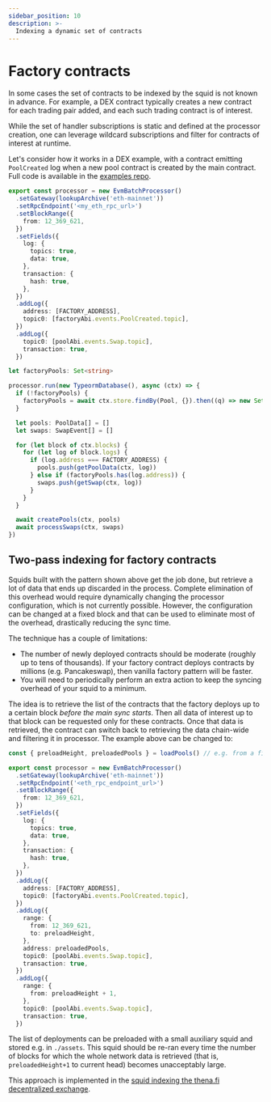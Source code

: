 ```yaml
---
sidebar_position: 10
description: >-
  Indexing a dynamic set of contracts
---
```


# Factory contracts

In some cases the set of contracts to be indexed by the squid is not known in advance. For example, a DEX contract typically creates a new contract for each trading pair added, and each such trading contract is of interest. 

While the set of handler subscriptions is static and defined at the processor creation, one can leverage wildcard subscriptions and filter for contracts of interest at runtime. 

Let's consider how it works in a DEX example, with a contract emitting `PoolCreated` log when a new pool contract is created by the main contract. Full code is available in the [examples repo](https://github.com/subsquid-labs/factory-example).

```typescript title="src/processor.ts"
export const processor = new EvmBatchProcessor()
  .setGateway(lookupArchive('eth-mainnet'))
  .setRpcEndpoint('<my_eth_rpc_url>')
  .setBlockRange({
    from: 12_369_621,
  })
  .setFields({
    log: {
      topics: true,
      data: true,
    },
    transaction: {
      hash: true,
    },
  })
  .addLog({
    address: [FACTORY_ADDRESS],
    topic0: [factoryAbi.events.PoolCreated.topic],
  })
  .addLog({
    topic0: [poolAbi.events.Swap.topic],
    transaction: true,
  })
```

```typescript title="src/main.ts"
let factoryPools: Set<string>

processor.run(new TypeormDatabase(), async (ctx) => {
  if (!factoryPools) {
    factoryPools = await ctx.store.findBy(Pool, {}).then((q) => new Set(q.map((i) => i.id)))
  }

  let pools: PoolData[] = []
  let swaps: SwapEvent[] = []

  for (let block of ctx.blocks) {
    for (let log of block.logs) {
      if (log.address === FACTORY_ADDRESS) {
        pools.push(getPoolData(ctx, log))
      } else if (factoryPools.has(log.address)) {
        swaps.push(getSwap(ctx, log))
      }
    }
  }

  await createPools(ctx, pools)
  await processSwaps(ctx, swaps)
})
```

## Two-pass indexing for factory contracts

Squids built with the pattern shown above get the job done, but retrieve a lot of data that ends up discarded in the process. Complete elimination of this overhead would require dynamically changing the processor configuration, which is not currently possible. However, the configuration can be changed at a fixed block and that can be used to eliminate most of the overhead, drastically reducing the sync time.

The technique has a couple of limitations:
 - The number of newly deployed contracts should be moderate (roughly up to tens of thousands). If your factory contract deploys contracts by millions (e.g. Pancakeswap), then vanilla factory pattern will be faster.
 - You will need to periodically perform an extra action to keep the syncing overhead of your squid to a minimum.

The idea is to retrieve the list of the contracts that the factory deploys up to a certain block _before the main sync starts_. Then all data of interest up to that block can be requested only for these contracts. Once that data is retrieved, the contract can switch back to retrieving the data chain-wide and filtering it in processor. The example above can be changed to:

```typescript title="src/processor.ts"
const { preloadHeight, preloadedPools } = loadPools() // e.g. from a filesystem

export const processor = new EvmBatchProcessor()
  .setGateway(lookupArchive('eth-mainnet'))
  .setRpcEndpoint('<eth_rpc_endpoint_url>')
  .setBlockRange({
    from: 12_369_621,
  })
  .setFields({
    log: {
      topics: true,
      data: true,
    },
    transaction: {
      hash: true,
    },
  })
  .addLog({
    address: [FACTORY_ADDRESS],
    topic0: [factoryAbi.events.PoolCreated.topic],
  })
  .addLog({
    range: {
      from: 12_369_621,
      to: preloadHeight,
    },
    address: preloadedPools,
    topic0: [poolAbi.events.Swap.topic],
    transaction: true,
  })
  .addLog({
    range: {
      from: preloadHeight + 1,
    },
    topic0: [poolAbi.events.Swap.topic],
    transaction: true,
  })
```
The list of deployments can be preloaded with a small auxiliary squid and stored e.g. in `./assets`. This squid should be re-ran every time the number of blocks for which the whole network data is retrieved (that is, `preloadedHeight+1` to current head) becomes unacceptably large.

This approach is implemented in the [squid indexing the thena.fi decentralized exchange](https://github.com/subsquid-labs/thena-squid).

